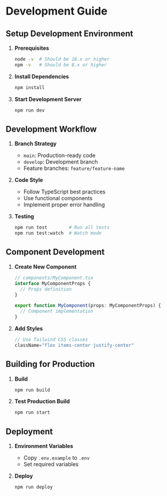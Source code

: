 # Development Guide

## Setup Development Environment

1. **Prerequisites**
   ```bash
   node -v  # Should be 18.x or higher
   npm -v   # Should be 8.x or higher
   ```

2. **Install Dependencies**
   ```bash
   npm install
   ```

3. **Start Development Server**
   ```bash
   npm run dev
   ```

## Development Workflow

1. **Branch Strategy**
   - `main`: Production-ready code
   - `develop`: Development branch
   - Feature branches: `feature/feature-name`

2. **Code Style**
   - Follow TypeScript best practices
   - Use functional components
   - Implement proper error handling

3. **Testing**
   ```bash
   npm run test        # Run all tests
   npm run test:watch  # Watch mode
   ```

## Component Development

1. **Create New Component**
   ```typescript
   // components/MyComponent.tsx
   interface MyComponentProps {
     // Props definition
   }

   export function MyComponent(props: MyComponentProps) {
     // Component implementation
   }
   ```

2. **Add Styles**
   ```typescript
   // Use Tailwind CSS classes
   className="flex items-center justify-center"
   ```

## Building for Production

1. **Build**
   ```bash
   npm run build
   ```

2. **Test Production Build**
   ```bash
   npm run start
   ```

## Deployment

1. **Environment Variables**
   - Copy `.env.example` to `.env`
   - Set required variables

2. **Deploy**
   ```bash
   npm run deploy
   ```